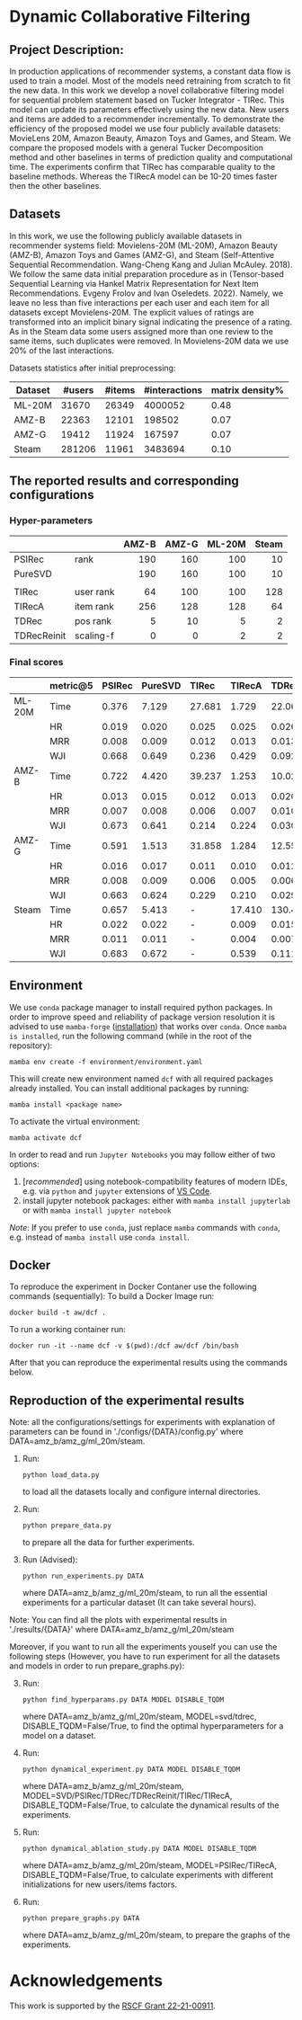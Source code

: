 # Dynamic Collaborative Filtering

## Project Description:
In production applications of recommender systems, a constant data flow is used to train a model. Most of the models need retraining from scratch to fit the new data. In this work we develop a novel collaborative filtering model for sequential problem statement based on Tucker Integrator - TIRec. 
This model can update its parameters effectively using the new data. New users and items are added to a recommender incrementally.
To demonstrate the efficiency of the proposed model we use four publicly available datasets: MovieLens 20M, Amazon Beauty, Amazon Toys and Games, and Steam. We compare the proposed models with a general Tucker Decomposition method and other baselines in terms of prediction quality and computational time. The experiments confirm that TIRec has comparable quality to the baseline methods. Whereas the TIRecA model can be 10-20 times faster then the other baselines.

## Datasets
In this work, we use the following publicly available datasets in recommender systems field: Movielens-20M (ML-20M), 
Amazon Beauty (AMZ-B), Amazon Toys and Games
(AMZ-G), and Steam (Self-Attentive Sequential Recommendation. Wang-Cheng Kang and Julian McAuley. 2018). We follow the same data initial preparation procedure as in (Tensor-based Sequential Learning via
Hankel Matrix Representation for Next
Item Recommendations. Evgeny Frolov and Ivan Oseledets. 2022). Namely, we leave no less than five interactions per each user and each item for all datasets except Movielens-20M. The explicit values of ratings are transformed into an implicit binary signal indicating the presence of a rating. As in the Steam data some users assigned more than one review to the same items, such duplicates were removed.
In Movielens-20M data we use 20\% of the last interactions.

Datasets statistics after initial preprocessing:

| Dataset  | #users | #items | #interactions | matrix density% |
| ------------- | ------------- | ------------- | ------------- | ------------- |
| ML-20M  | 31670 | 26349 | 4000052 | 0.48 |
| AMZ-B   | 22363 | 12101 | 198502 | 0.07 |
| AMZ-G  | 19412 | 11924 | 167597 | 0.07 |
| Steam  | 281206 | 11961 | 3483694 | 0.10 |

## The reported results and corresponding configurations
### Hyper-parameters
|           |          |     AMZ-B |     AMZ-G |    ML-20M |    Steam |
|:----------|:---------|----------:|----------:|----------:|---------:|
| PSIRec    |      rank|    190    |    160    |    100    |    10    |
| PureSVD   |          |    190    |    160    |    100    |    10    |
|           |          |           |           |           |          |
| TIRec     | user rank|     64    |    100    |    100    |   128    |
| TIRecA    | item rank|    256    |    128    |    128    |    64    |
| TDRec     | pos rank |      5    |     10    |      5    |     2    |
|TDRecReinit| scaling-f|      0    |      0    |      2    |     2    |

### Final scores
|        | metric@5    | PSIRec       | PureSVD      | TIRec        | TIRecA       | TDRec        | TDRecReinit  |
|:-------|:------------|:-------------|:-------------|:-------------|:-------------|:-------------|:-------------|
| ML-20M | Time        |     0.376    |     7.129    |     27.681   |     1.729    |     22.064   |     10.223   | 
|        | HR          |     0.019    |     0.020    |     0.025    |     0.025    |     0.026    |     0.027    | 
|        | MRR         |     0.008    |     0.009    |     0.012    |     0.013    |     0.013    |     0.013    | 
|        | WJI         |     0.668    |     0.649    |     0.236    |     0.429    |     0.092    |     0.241    | 
|  AMZ-B | Time        |     0.722    |     4.420    |     39.237   |     1.253    |     10.028   |     5.288    | 
|        | HR          |     0.013    |     0.015    |     0.012    |     0.013    |     0.020    |     0.020    | 
|        | MRR         |     0.007    |     0.008    |     0.006    |     0.007    |     0.010    |     0.011    | 
|        | WJI         |     0.673    |     0.641    |     0.214    |     0.224    |     0.030    |     0.231    |
|  AMZ-G | Time        |     0.591    |     1.513    |     31.858   |     1.284    |     12.550   |     5.303    | 
|        | HR          |     0.016    |     0.017    |     0.011    |     0.010    |     0.012    |     0.013    | 
|        | MRR         |     0.008    |     0.009    |     0.006    |     0.005    |     0.006    |     0.006    | 
|        | WJI         |     0.663    |     0.624    |     0.229    |     0.210    |     0.029    |     0.167    |
|  Steam | Time        |     0.657    |     5.413    |       -      |    17.410    |     130.491  |     52.141   | 
|        | HR          |     0.022    |     0.022    |       -      |     0.009    |     0.015    |     0.015    | 
|        | MRR         |     0.011    |     0.011    |       -      |     0.004    |     0.007    |     0.010    | 
|        | WJI         |     0.683    |     0.672    |       -      |     0.539    |     0.111    |     0.488    |


## Environment
We use `conda` package manager to install required python packages. In order to improve speed and reliability of package version resolution it is advised to use `mamba-forge` ([installation](https://github.com/conda-forge/miniforge#mambaforge)) that works over `conda`. Once `mamba is installed`, run the following command (while in the root of the repository):
```
mamba env create -f environment/environment.yaml
```
This will create new environment named `dcf` with all required packages already installed. You can install additional packages by running:
```
mamba install <package name>
```
To activate the virtual environment:
```
mamba activate dcf
```

In order to read and run `Jupyter Notebooks` you may follow either of two options:
1. [*recommended*] using notebook-compatibility features of modern IDEs, e.g. via `python` and `jupyter` extensions of [VS Code](https://code.visualstudio.com/).
2. install jupyter notebook packages:
  either with `mamba install jupyterlab` or with `mamba install jupyter notebook`

*Note*: If you prefer to use `conda`, just replace `mamba` commands with `conda`, e.g. instead of `mamba install` use `conda install`.

## Docker
To reproduce the experiment in Docker Contaner use the following commands (sequentially):
To build a Docker Image run:
```
docker build -t aw/dcf .
```
To run a working container run:
```
docker run -it --name dcf -v $(pwd):/dcf aw/dcf /bin/bash
```
After that you can reproduce the experimental results using the commands below.

## Reproduction of the experimental results

Note: all the configurations/settings for experiments with explanation of parameters can be found in './configs/{DATA}/config.py' where DATA=amz_b/amz_g/ml_20m/steam.

1. Run:
   ```shell
   python load_data.py
   ```
   to load all the datasets locally and configure internal directories.

2. Run: 
   ```shell
   python prepare_data.py
   ```
   to prepare all the data for further experiments.

3. Run (Advised):
   ```shell
   python run_experiments.py DATA
   ```
   where DATA=amz_b/amz_g/ml_20m/steam, to run all the essential experiments for a particular dataset (It can take several hours).

Note: You can find all the plots with experimental results in './results/{DATA}' where DATA=amz_b/amz_g/ml_20m/steam

Moreover, if you want to run all the experiments youself you can use the following steps (However, you have to run experiment for all the datasets and models in order to run prepare_graphs.py):

3. Run:
   ```shell
   python find_hyperparams.py DATA MODEL DISABLE_TQDM
   ```
   where DATA=amz_b/amz_g/ml_20m/steam, MODEL=svd/tdrec, DISABLE_TQDM=False/True, to find the optimal hyperparameters for a model on a dataset.

4. Run:
   ```shell
   python dynamical_experiment.py DATA MODEL DISABLE_TQDM
   ```
   where DATA=amz_b/amz_g/ml_20m/steam, MODEL=SVD/PSIRec/TDRec/TDRecReinit/TIRec/TIRecA, DISABLE_TQDM=False/True, to calculate the dynamical results of the experiments.

5. Run:
   ```shell
   python dynamical_ablation_study.py DATA MODEL DISABLE_TQDM
   ```
   where DATA=amz_b/amz_g/ml_20m/steam, MODEL=PSIRec/TIRecA, DISABLE_TQDM=False/True, to calculate experiments with different initializations for new users/items factors.

6. Run:
   ```shell
   python prepare_graphs.py DATA
   ```
   where DATA=amz_b/amz_g/ml_20m/steam, to prepare the graphs of the experiments.

# Acknowledgements
This work is supported by the [RSCF Grant 22-21-00911](https://rscf.ru/en/project/22-21-00911/).
